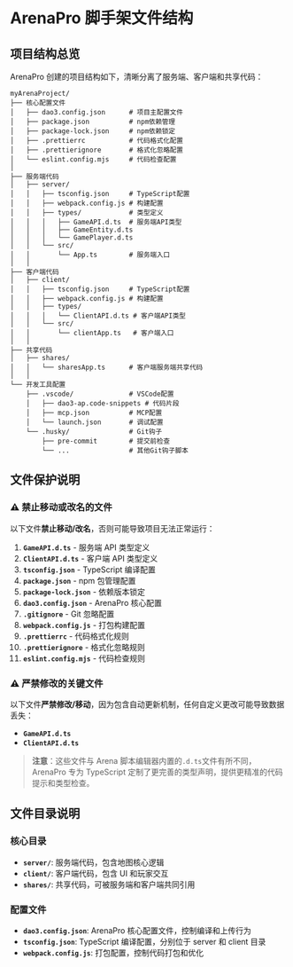 # ArenaPro 脚手架文件结构

## 项目结构总览

ArenaPro 创建的项目结构如下，清晰分离了服务端、客户端和共享代码：

```
myArenaProject/
├── 核心配置文件
│   ├── dao3.config.json      # 项目主配置文件
│   ├── package.json          # npm依赖管理
│   ├── package-lock.json     # npm依赖锁定
│   ├── .prettierrc           # 代码格式化配置
│   ├── .prettierignore       # 格式化忽略配置
│   └── eslint.config.mjs     # 代码检查配置
│
├── 服务端代码
│   ├── server/
│   │   ├── tsconfig.json     # TypeScript配置
│   │   ├── webpack.config.js # 构建配置
│   │   ├── types/            # 类型定义
│   │   │   ├── GameAPI.d.ts  # 服务端API类型
│   │   │   ├── GameEntity.d.ts
│   │   │   └── GamePlayer.d.ts
│   │   └── src/
│   │       └── App.ts        # 服务端入口
│   │
├── 客户端代码
│   ├── client/
│   │   ├── tsconfig.json     # TypeScript配置
│   │   ├── webpack.config.js # 构建配置
│   │   ├── types/
│   │   │   └── ClientAPI.d.ts # 客户端API类型
│   │   └── src/
│   │       └── clientApp.ts   # 客户端入口
│   │
├── 共享代码
│   ├── shares/
│   │   └── sharesApp.ts      # 客户端服务端共享代码
│   │
└── 开发工具配置
    ├── .vscode/              # VSCode配置
    │   ├── dao3-ap.code-snippets # 代码片段
    │   ├── mcp.json          # MCP配置
    │   └── launch.json       # 调试配置
    └── .husky/               # Git钩子
        ├── pre-commit        # 提交前检查
        └── ...               # 其他Git钩子脚本
```

## 文件保护说明

<div class="custom-block danger">

### ⚠️ 禁止移动或改名的文件

以下文件**禁止移动/改名**，否则可能导致项目无法正常运行：

1. **`GameAPI.d.ts`** - 服务端 API 类型定义
2. **`ClientAPI.d.ts`** - 客户端 API 类型定义
3. **`tsconfig.json`** - TypeScript 编译配置
4. **`package.json`** - npm 包管理配置
5. **`package-lock.json`** - 依赖版本锁定
6. **`dao3.config.json`** - ArenaPro 核心配置
7. **`.gitignore`** - Git 忽略配置
8. **`webpack.config.js`** - 打包构建配置
9. **`.prettierrc`** - 代码格式化规则
10. **`.prettierignore`** - 格式化忽略规则
11. **`eslint.config.mjs`** - 代码检查规则

</div>

<div class="custom-block warning">

### ⚠️ 严禁修改的关键文件

以下文件**严禁修改/移动**，因为包含自动更新机制，任何自定义更改可能导致数据丢失：

- **`GameAPI.d.ts`**
- **`ClientAPI.d.ts`**

> **注意**：这些文件与 Arena 脚本编辑器内置的`.d.ts`文件有所不同，ArenaPro 专为 TypeScript 定制了更完善的类型声明，提供更精准的代码提示和类型检查。

</div>

## 文件目录说明

### 核心目录

- **`server/`**: 服务端代码，包含地图核心逻辑
- **`client/`**: 客户端代码，包含 UI 和玩家交互
- **`shares/`**: 共享代码，可被服务端和客户端共同引用

### 配置文件

- **`dao3.config.json`**: ArenaPro 核心配置文件，控制编译和上传行为
- **`tsconfig.json`**: TypeScript 编译配置，分别位于 server 和 client 目录
- **`webpack.config.js`**: 打包配置，控制代码打包和优化
